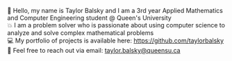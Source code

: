 👋 Hello, my name is Taylor Balsky and I am a 3rd year Applied Mathematics and Computer Engineering student @ Queen's University <br>
💥 I am a problem solver who is passionate about using computer science to analyze and solve complex mathematical problems <br>
💻 My portfolio of projects is available here: https://github.com/taylorbalsky <br>
📧 Feel free to reach out via email: taylor.balsky@queensu.ca
